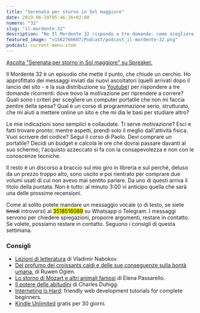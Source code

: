 ```yaml
---
title: "Serenata per storno in Sol maggiore"
date: 2019-06-20T05:46:26+02:00
numero: "32"
slug: "il-mordente-32"
description: "Ne Il Mordente 32 rispondo a tre domande: come scegliere un computer portatile? Come iniziare a fare attività fisica quando non c'è motivazione? Quale corso di programmazione web?"
featured_image: "v1562766607/Podcast/podcast_il-mordente-32.png"
podcast: current-menu-item
---
```


<a class="spreaker-player" href="https://www.spreaker.com/episode/18315399" data-resource="episode_id=18315399" data-width="100%" data-height="200" data-theme="light" data-playlist="false" data-playlist-continuous="false" data-autoplay="false" data-live-autoplay="false" data-chapters-image="true" data-episode-image-position="right" data-hide-logo="false" data-hide-likes="false" data-hide-comments="false" data-hide-sharing="false" data-hide-download="true" >Ascolta "Serenata per storno in Sol maggiore" su Spreaker.</a>

Il Mordente 32 è un episodio che mette il punto, che chiude un cerchio. Ho approfittato dei messaggi inviati dai nuovi ascoltatori (quelli arrivati dopo il lancio del sito - e la sua distribuzione su <a title="Canale Youtube Riccardo Palombo" href="https://www.youtube.com/riccardopalombo" rel="nofollow" target="_blank">Youtube</a>) per rispondere a tre domande ricorrenti: dove trovo la motivazione per riprendere a correre? Quali sono i criteri per scegliere un computer portatile che non mi faccia pentire della spesa? Qual è un corso di programmazione serio, strutturato, che mi aiuti a mettere online un sito e che mi dia le basi per studiare altro?

Le mie indicazioni sono semplici e collaudate. Ti serve motivazione? Esci e fatti trovare pronto; mentre aspetti, prendi solo il meglio dall'attività fisica. Vuoi scrivere del codice? Segui il corso di Paolo. Devi comprare un portatile? Decidi un budget e calcola le ore che dovrai passare davanti al suo schermo; l'acquisto azzeccato si fa con la consapevolezza e non con le conoscenze tecniche.

Il resto è un discorso a braccio sul mio giro in libreria e sul perché, deluso da un prezzo troppo alto, sono uscito e poi rientrato per comprare due volumi usati di cui non avevo mai sentito parlare. Da uno di questi arriva il titolo della puntata. Non è tutto: al minuto 3:00 vi anticipo quella che sarà una delle prossime recensioni.

Come al solito potete mandare un messaggio vocale (o di testo, se siete ~~timidi~~ introversi) al <mark>3518516089</mark> su Whatsapp o Telegram. I messaggi servono per chiedere spiegazioni, proporre argomenti, restare in contatto. Se volete, possiamo restare in contatto. Seguono i consigli di questa settimana.

### Consigli
<ul>
<li><a href="https://amzn.to/2WSxTnQ" target="_blank" rel="nofollow" title="Vedi il libro Lezioni di letteratura">Lezioni di letteratura</a> di Vladimir Nabokov.</li>
<li><a href="https://amzn.to/2Kpfzkr" target="_blank" rel="nofollow" title="Vedi il libro Del profumo dei croissants caldi e delle sue conseguenze sulla bontà umana">Del profumo dei croissants caldi e delle sue conseguenze sulla bontà umana.</a> di Ruwen Ogien.</li>
<li><a href="https://amzn.to/2XZ099B" target="_blank" rel="nofollow" title="Vedi il libro Lo storno di Mozart e altri animali famosi">Lo storno di Mozart e altri animali famosi</a> di Elena Passarello.</li>
<li><a href="https://amzn.to/2XfvO9Z" target="_blank" rel="nofollow" title="Vedi il libro Il potere delle abitudini">Il potere delle abitudini</a> di Charles Duhigg.</li>
<li><a href="https://internetingishard.com/" target="_blank" rel="nofollow" title="Interneting Is Hard">Interneting Is Hard</a>: friendly web development tutorials for complete beginners.</li>
<li><a href="https://www.amazon.it/kindle-dbs/hz/signup?tag=eeepcit-21" target="_blank" rel="nofollow" title="Kindle Unlimited 30 giorni">Kindle Unlimited</a> gratis per 30 giorni.</li>
</ul>
